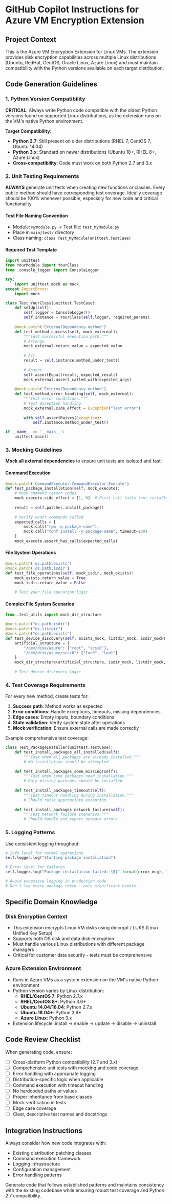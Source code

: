 # GitHub Copilot Instructions for Azure VM Encryption Extension

## Project Context

This is the Azure VM Encryption Extension for Linux VMs. The extension provides disk encryption capabilities across multiple Linux distributions (Ubuntu, RedHat, CentOS, Oracle Linux, Azure Linux) and must maintain compatibility with the Python versions available on each target distribution.

## Code Generation Guidelines

### 1. Python Version Compatibility

**CRITICAL**: Always write Python code compatible with the oldest Python versions found on supported Linux distributions, as the extension runs on the VM's native Python environment.

**Target Compatibility**: 
- **Python 2.7**: Still present on older distributions (RHEL 7, CentOS 7, Ubuntu 14.04)
- **Python 3.x**: Standard on newer distributions (Ubuntu 18+, RHEL 8+, Azure Linux)
- **Cross-compatibility**: Code must work on both Python 2.7 and 3.x

### 2. Unit Testing Requirements

**ALWAYS** generate unit tests when creating new functions or classes. Every public method should have corresponding test coverage. Ideally coverage should be 100% whenever possible, especially for new code and critical functionality.

#### Test File Naming Convention
- Module: `MyModule.py` → Test file: `test_MyModule.py` 
- Place in `main/test/` directory
- Class naming: `class Test_MyModule(unittest.TestCase)`

#### Required Test Template
```python
import unittest
from YourModule import YourClass
from .console_logger import ConsoleLogger

try:
    import unittest.mock as mock
except ImportError:
    import mock

class Test_YourClass(unittest.TestCase):
    def setUp(self):
        self.logger = ConsoleLogger()
        self.instance = YourClass(self.logger, required_params)
    
    @mock.patch('ExternalDependency.method')
    def test_method_success(self, mock_external):
        """Test successful execution path."""
        # Arrange
        mock_external.return_value = expected_value
        
        # Act
        result = self.instance.method_under_test()
        
        # Assert
        self.assertEqual(result, expected_result)
        mock_external.assert_called_with(expected_args)
    
    @mock.patch('ExternalDependency.method')
    def test_method_error_handling(self, mock_external):
        """Test error conditions."""
        # Test exception handling
        mock_external.side_effect = Exception("Test error")
        
        with self.assertRaises(Exception):
            self.instance.method_under_test()

if __name__ == '__main__':
    unittest.main()
```

### 3. Mocking Guidelines

**Mock all external dependencies** to ensure unit tests are isolated and fast:

#### Command Execution
```python
@mock.patch('CommandExecutor.CommandExecutor.Execute')
def test_package_installation(self, mock_execute):
    # Mock command return codes
    mock_execute.side_effect = [1, 0]  # First call fails (not installed), second succeeds
    
    result = self.patcher.install_package()
    
    # Verify exact commands called
    expected_calls = [
        mock.call("rpm -q package-name"),
        mock.call("tdnf install -y package-name", timeout=100)
    ]
    mock_execute.assert_has_calls(expected_calls)
```

#### File System Operations
```python
@mock.patch('os.path.exists')
@mock.patch('os.path.isdir')
def test_file_operations(self, mock_isdir, mock_exists):
    mock_exists.return_value = True
    mock_isdir.return_value = False
    
    # Test your file operation logic
```

#### Complex File System Scenarios
```python
from .test_utils import mock_dir_structure

@mock.patch("os.path.isdir")
@mock.patch("os.listdir")
@mock.patch("os.path.exists")
def test_device_discovery(self, exists_mock, listdir_mock, isdir_mock):
    artificial_structure = {
        "/dev/disk/azure": ["root", "scsi0"],
        "/dev/disk/azure/scsi0": ["lun0", "lun1"]
    }
    mock_dir_structure(artificial_structure, isdir_mock, listdir_mock, exists_mock)
    
    # Test device discovery logic
```

### 4. Test Coverage Requirements

For every new method, create tests for:

1. **Success path**: Method works as expected
2. **Error conditions**: Handle exceptions, timeouts, missing dependencies
3. **Edge cases**: Empty inputs, boundary conditions
4. **State validation**: Verify system state after operations
5. **Mock verification**: Ensure external calls are made correctly

Example comprehensive test coverage:
```python
class Test_PackageInstaller(unittest.TestCase):
    def test_install_packages_all_installed(self):
        """Test when all packages are already installed."""
        # No installation should be attempted
    
    def test_install_packages_some_missing(self):
        """Test when some packages need installation."""
        # Only missing packages should be installed
    
    def test_install_packages_timeout(self):
        """Test timeout handling during installation."""
        # Should raise appropriate exception
    
    def test_install_packages_network_failure(self):
        """Test network failure scenarios."""
        # Should handle and report network errors
```

### 5. Logging Patterns

Use consistent logging throughout:

```python
# Info level for normal operations
self.logger.log("Starting package installation")

# Error level for failures
self.logger.log("Package installation failed: {0}".format(error_msg), level='error')

# Avoid excessive logging in production code
# Don't log every package check - only significant events
```

## Specific Domain Knowledge

### Disk Encryption Context
- This extension encrypts Linux VM disks using dmcrypt / LUKS (Linux Unified Key Setup)
- Supports both OS disk and data disk encryption
- Must handle various Linux distributions with different package managers
- Critical for customer data security - tests must be comprehensive

### Azure Extension Environment
- Runs in Azure VMs as a system extension on the VM's native Python environment
- Python version varies by Linux distribution:
  - **RHEL/CentOS 7**: Python 2.7.x
  - **RHEL/CentOS 8+**: Python 3.6+
  - **Ubuntu 14.04/16.04**: Python 2.7.x
  - **Ubuntu 18.04+**: Python 3.6+
  - **Azure Linux**: Python 3.x
- Extension lifecycle: install → enable → update → disable → uninstall

## Code Review Checklist

When generating code, ensure:

- [ ] Cross-platform Python compatibility (2.7 and 3.x)
- [ ] Comprehensive unit tests with mocking and code coverage
- [ ] Error handling with appropriate logging
- [ ] Distribution-specific logic when applicable
- [ ] Command execution with timeout handling
- [ ] No hardcoded paths or values
- [ ] Proper inheritance from base classes
- [ ] Mock verification in tests
- [ ] Edge case coverage
- [ ] Clear, descriptive test names and docstrings

## Integration Instructions

Always consider how new code integrates with:
- Existing distribution patching classes
- Command execution framework
- Logging infrastructure  
- Configuration management
- Error handling patterns

Generate code that follows established patterns and maintains consistency with the existing codebase while ensuring robust test coverage and Python 2.7 compatibility.